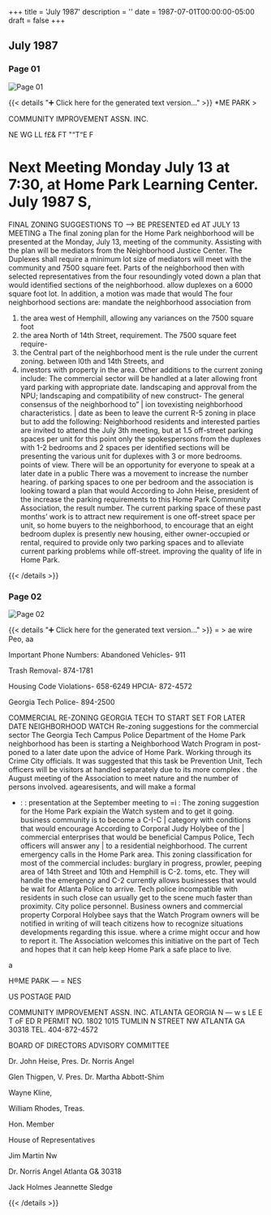 +++
title = 'July 1987'
description = ''
date = 1987-07-01T00:00:00-05:00
draft = false
+++

## July 1987


### Page 01

![Page 01](/1987-07_01.jpg)

{{< details "➕ Click here for the generated text version..." >}}
*ME PARK >

COMMUNITY IMPROVEMENT ASSN. INC.

NE WG LL f£& FT "“T“E F

Next Meeting Monday July 13 at 7:30, at
Home Park Learning Center.
July 1987 S,
=
FINAL ZONING
SUGGESTIONS TO ——>
BE PRESENTED
ed AT JULY 13 MEETING a
The final zoning plan for the Home Park
neighborhood will be presented at the
Monday, July 13, meeting of the community.
Assisting with the plan will be mediators from
the Neighborhood Justice Center. The Duplexes shall require a minimum lot size of
mediators will meet with the community and 7500 square feet. Parts of the neighborhood
then with selected representatives from the four resoundingly voted down a plan that would
identified sections of the neighborhood. allow duplexes on a 6000 square foot lot. In
addition, a motion was made that would
The four neighborhood sections are: mandate the neighborhood association from
1. the area west of Hemphill, allowing any variances on the 7500 square foot
2. the area North of 14th Street, requirement. The 7500 square feet require-
3. the Central part of the neighborhood ment is the rule under the current zoning.
between l0th and 14th Streets, and
4. investors with property in the area. Other additions to the current zoning include:
The commercial sector will be handled at a later allowing front yard parking with appropriate
date. landscaping and approval from the NPU;
landscaping and compatibility of new construct-
The general consensus of the neighborhood to” | ion tovexisting neighborhood characteristics. |
date as been to leave the current R-5 zoning in
place but to add the following: Neighborhood residents and interested parties
are invited to attend the July 3th meeting, but at
1.5 off-street parking spaces per unit for this point only the spokespersons from the
duplexes with 1-2 bedrooms and 2 spaces per identified sections will be presenting the various
unit for duplexes with 3 or more bedrooms. points of view. There will be an opportunity for
everyone to speak at a later date in a public
There was a movement to increase the number hearing.
of parking spaces to one per bedroom and the
association is looking toward a plan that would According to John Heise, president of the
increase the parking requirements to this Home Park Community Association, the result
number. The current parking space of these past months’ work is to attract new
requirement is one off-street space per unit, so home buyers to the neighborhood, to encourage
that an eight bedroom duplex is presently new housing, either owner-occupied or rental,
required to provide only two parking spaces and to alleviate current parking problems while
off-street. improving the quality of life in Home Park.


{{< /details >}}




### Page 02

![Page 02](/1987-07_02.jpg)

{{< details "➕ Click here for the generated text version..." >}}
= > ae wire Peo, aa

Important Phone Numbers:
Abandoned Vehicles- 911

Trash Removal- 874-1781

Housing Code Violations- 658-6249
HPCIA- 872-4572

Georgia Tech Police- 894-2500

COMMERCIAL RE-ZONING GEORGIA TECH TO START
SET FOR LATER DATE NEIGHBORHOOD WATCH
Re-zoning suggestions for the commercial sector The Georgia Tech Campus Police Department
of the Home Park neighborhood has been is starting a Neighborhood Watch Program in
post-poned to a later date upon the advice of Home Park. Working through its Crime
City officials. It was suggested that this task be Prevention Unit, Tech officers will be visitors at
handled separately due to its more complex . the August meeting of the Association to meet
nature and the number of persons involved. agearesisents, and will make a formal
- : : presentation at the September meeting to =i :
The zoning suggestion for the Home Park expiain the Watch system and to get it going.
business community is to become a C-I-C |
category with conditions that would encourage According to Corporal Judy Holybee of the |
commercial enterprises that would be beneficial Campus Police, Tech officers will answer any |
to a residential neighborhood. The current emergency calls in the Home Park area. This
zoning classification for most of the commercial includes: burglary in progress, prowler, peeping
area of 14th Street and 10th and Hemphill is C-2. toms, etc. They will handle the emergency and
C-2 currently allows businesses that would be wait for Atlanta Police to arrive. Tech police
incompatible with residents in such close can usually get to the scene much faster than
proximity. City police personnel.
Business owners and commercial property Corporal Holybee says that the Watch Program
owners will be notified in writing of will teach citizens how to recognize situations
developments regarding this issue. where a crime might occur and how to report it.
The Association welcomes this initiative on the
part of Tech and hopes that it can help keep
Home Park a safe place to live.

a

H®ME PARK — = NES

US POSTAGE PAID

COMMUNITY IMPROVEMENT ASSN. INC. ATLANTA GEORGIA
N — w s LE E T oF ED R PERMIT NO. 1802
1015  TUMLIN N STREET NW ATLANTA GA 30318 TEL. 404-872-4572

BOARD OF DIRECTORS ADVISORY COMMITTEE

Dr. John Heise, Pres. Dr. Norris Angel

Glen Thigpen, V. Pres. Dr. Martha Abbott-Shim

Wayne Kline,

William Rhodes, Treas.

Hon. Member

House of Representatives

Jim Martin Nw

Dr. Norris Angel Atlanta G& 30318

Jack Holmes
Jeannette Sledge


{{< /details >}}


